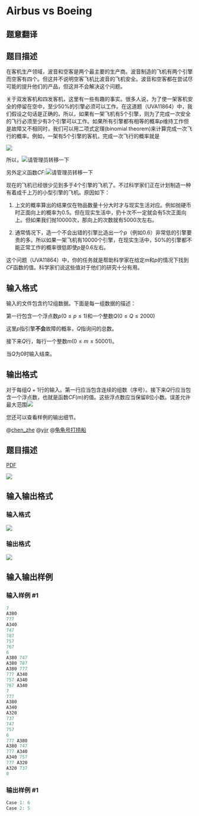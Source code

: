 # Airbus vs Boeing

## 题意翻译

## 题目描述

在客机生产领域，波音和空客是两个最主要的生产商。波音制造的飞机有两个引擎而空客有四个。但这并不说明空客飞机比波音的飞机安全。波音和空客都在尝试尽可能的提升他们的产品，但这并不会解决这个问题。

关于双发客机和四发客机，这里有一些有趣的事实。很多人说，为了使一架客机安全的停留在空中，至少$50$%的引擎必须可以工作。在这道题（UVA11864）中，我们假设之句话是正确的。所以，如果有一架飞机有$5$个引擎，则为了完成一次安全的飞行必须至少有$3$个引擎可以工作。如果所有引擎都有相等的概率$p$维持工作但是故障又不相同时，我们可以用二项式定理(binomial theorem)来计算完成一次飞行的概率。例如，一架有$5$个引擎的客机，完成一次飞行的概率就是

![](https://cdn.luogu.org/upload/pic/64623.png)

所以，![请管理员转移一下](https://gitee.com/OKB-156/okb-design-pics/raw/master/%E6%9D%82%E5%9B%BE/2.PNG)

另外定义函数$CF$:![请管理员转移一下](https://gitee.com/OKB-156/okb-design-pics/raw/master/%E6%9D%82%E5%9B%BE/3.PNG)

现在的飞机已经很少见到多于$4$个引擎的飞机了。不过科学家们正在计划制造一种有着成千上万的小型引擎的飞机。原因如下：

1. 上文的概率算出的结果仅在物品数量十分大时才与现实生活对应。例如抛硬币时正面向上的概率为$0.5$。但在现实生活中，扔十次不一定就会有5次正面向上。但如果我们抛$10000$次，那向上的次数就有$5000$次左右。

2. 通常情况下，造一个不会出错的引擎比造出一个$p$（例如$0.6$）非常低的引擎要贵的多。所以如果一架飞机有$10000$个引擎，在现实生活中，$50$%的引擎都不能正常工作的概率很低即使$p$是$0.6$左右。

这个问题（UVA11864）中，你的任务就是帮助科学家在给定$m$和$p$的情况下找到$CF$函数的值。科学家们说这些值对于他们的研究十分有用。

## 输入格式

输入的文件包含约$12$组数据。下面是每一组数据的描述：

第一行包含一个浮点数$p$($0 \leq p\leq1$)和一个整数$Q$($0 \leq Q \leq 2000$)

这里$p$指引擎**不会**故障的概率，$Q$指询问的总数。

接下来$Q$行，每行一个整数$m$($0 \leq m \leq 50001$)。

当$Q$为$0$时输入结束。

## 输出格式

对于每组$Q+1$行的输入。第一行应当包含连续的组数（序号）。接下来$Q$行应当包含一个浮点数，也就是函数$CF(m)$的值。这些浮点数应当保留8位小数。误差允许最大范围![](https://gitee.com/OKB-156/okb-design-pics/raw/master/%E6%9D%82%E5%9B%BE/4.PNG)

您还可以查看样例的输出细节。

@[chen_zhe](/space/show?uid=8457) @[yjjr](/space/show?uid=5088) @[龟龟号打捞船](/space/show?uid=36482)

## 题目描述

[problemUrl]: https://uva.onlinejudge.org/index.php?option=com_onlinejudge&Itemid=8&category=226&page=show_problem&problem=2962

[PDF](https://uva.onlinejudge.org/external/118/p11862.pdf)

![](https://cdn.luogu.com.cn/upload/vjudge_pic/UVA11862/efb770c7e5f9405f388636bd471cc02253afdfca.png)

## 输入输出格式

### 输入格式

![](https://cdn.luogu.com.cn/upload/vjudge_pic/UVA11862/d95953794c62e2abac8a7747c263063d2b832714.png)

### 输出格式

![](https://cdn.luogu.com.cn/upload/vjudge_pic/UVA11862/e4daa53c864778244e18c8b167d381f60b49272b.png)

## 输入输出样例

### 输入样例 #1

```cpp
7
A380
777
A340
747
787
757
767
6
A380 747
A380 787
A380 777
777 A340
757 A340
767 A340
7
777
A380
A340
A320
737
747
757
6
777 A380
A380 747
777 A340
A340 757
777 A320
A320 737
0
```


### 输出样例 #1

```cpp
Case 1: 6
Case 2: 5
```


